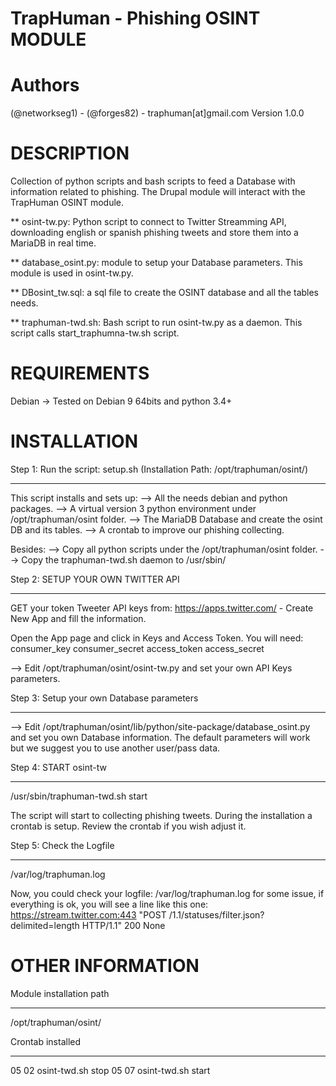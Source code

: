 

#    TrapHuman - Phishing OSINT MODULE    


# Authors 
(@networkseg1) - (@forges82) - traphuman[at]gmail.com
Version 1.0.0


# DESCRIPTION


Collection of python scripts and bash scripts to feed a Database with information related to
phishing. 
The Drupal module will interact with the TrapHuman OSINT module.


** osint-tw.py: Python script to connect to Twitter Streamming API, downloading english or spanish phishing tweets and store them into 
a MariaDB in real time.

** database_osint.py: module to setup your Database parameters. This module is used in
osint-tw.py.

** DBosint_tw.sql: a sql file to create the OSINT database and all the tables needs.

** traphuman-twd.sh: Bash script to run osint-tw.py as a daemon. This script calls start_traphumna-tw.sh script.



# REQUIREMENTS


Debian -> Tested on Debian 9 64bits and python 3.4+


# INSTALLATION


Step 1: Run the script: setup.sh    (Installation Path: /opt/traphuman/osint/)
______________________________________________________________________________________         

This script installs and sets up:
--> All the needs debian and python packages.
--> A virtual version 3 python environment under /opt/traphuman/osint folder.
--> The MariaDB Database and create the osint DB and its tables. 
--> A crontab to improve our phishing collecting.

Besides:
--> Copy all python scripts  under the /opt/traphuman/osint folder.
--> Copy the traphuman-twd.sh daemon to /usr/sbin/


Step 2: SETUP YOUR OWN TWITTER API
____________________________________

GET your token Tweeter API keys from: https://apps.twitter.com/ - Create New App and fill the
information.

Open the App page and click in Keys and Access Token.
You will need:
consumer_key
consumer_secret
access_token
access_secret

-->  Edit /opt/traphuman/osint/osint-tw.py and set your own API Keys parameters.


Step 3: Setup your own Database parameters
___________________________________________

--> Edit /opt/traphuman/osint/lib/python/site-package/database_osint.py and set you own Database information. 
The default parameters will work but we suggest you to use another user/pass data.



Step 4: START osint-tw
______________________
 
/usr/sbin/traphuman-twd.sh start

The script will start to collecting phishing tweets.
During the installation a crontab is setup. Review the crontab if you wish adjust it.


Step 5: Check the Logfile
_________________________

/var/log/traphuman.log

Now, you could check your logfile: /var/log/traphuman.log for some issue, if everything is ok, you will see a line like this one:
     https://stream.twitter.com:443 "POST /1.1/statuses/filter.json?delimited=length HTTP/1.1" 200 None


# OTHER INFORMATION


Module installation path
________________________

/opt/traphuman/osint/


Crontab installed
_________________

05 02 osint-twd.sh stop
05 07 osint-twd.sh start


